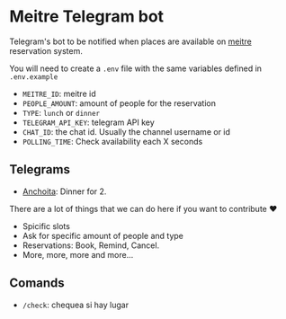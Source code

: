 # Meitre Telegram bot
Telegram's bot to be notified when places are available on [meitre](https://meitre.com/en) reservation system.

You will need to create a `.env` file with the same variables defined in `.env.example`

- `MEITRE_ID`: meitre id
- `PEOPLE_AMOUNT`: amount of people for the reservation
- `TYPE`: `lunch` or `dinner`
- `TELEGRAM_API_KEY`: telegram API key
- `CHAT_ID`: the chat id. Usually the channel username or id
- `POLLING_TIME`: Check availability each X seconds

## Telegrams

- [Anchoita](http://t.me/anchoita_lugar_bot): Dinner for 2.


There are a lot of things that we can do here if you want to contribute ❤️
- Spicific slots
- Ask for specific amount of people and type
- Reservations: Book, Remind, Cancel.
- More, more, more and more...


## Comands
- `/check`: chequea si hay lugar
